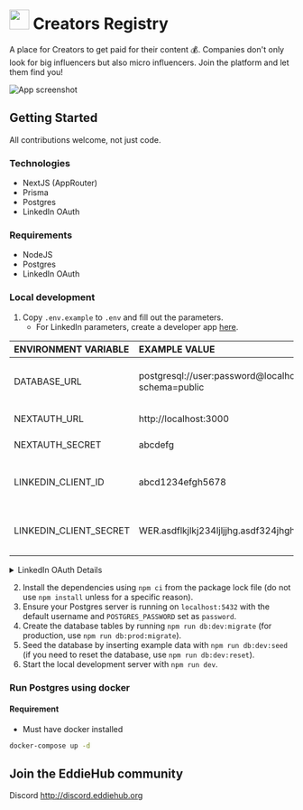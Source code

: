 # <img src="./public/logo.svg" width=35> Creators Registry

A place for Creators to get paid for their content 💰. Companies don't only look for big influencers but also micro influencers. Join the platform and let them find you!

![App screenshot](https://github.com/EddieHubCommunity/CreatorsRegistry/assets/624760/10efe758-a712-43a0-aa61-947ad26361af)

## Getting Started

All contributions welcome, not just code.

### Technologies

- NextJS (AppRouter)
- Prisma
- Postgres
- LinkedIn OAuth

### Requirements

- NodeJS
- Postgres
- LinkedIn OAuth

### Local development

1. Copy `.env.example` to `.env` and fill out the parameters.
   - For LinkedIn parameters, create a developer app [here](https://developer.linkedin.com).

| ENVIRONMENT VARIABLE   | EXAMPLE VALUE                                                          | DESCRIPTION                                 |
| :--------------------- | :--------------------------------------------------------------------- | :------------------------------------------ |
| DATABASE_URL           | postgresql://user:password@localhost:5432/contentcreator?schema=public | Connection url to your Postgres database    |
| NEXTAUTH_URL           | http://localhost:3000                                                  | Url to your app                             |
| NEXTAUTH_SECRET        | abcdefg                                                                | Random string                               |
| LINKEDIN_CLIENT_ID     | abcd1234efgh5678                                                       | This is generated by the LinkedIn OAuth app |
| LINKEDIN_CLIENT_SECRET | WER.asdflkjlkj234ljljjhg.asdf324jhghjg==                               | This is generated by the LinkedIn OAuth app |

<details>
    <summary>LinkedIn OAuth Details</summary>    
    <img alt="LinkedIn OAuth screenshot of settings" src="https://github.com/EddieHubCommunity/CreatorsRegistry/assets/624760/c61a50eb-363e-4dcb-b208-405e256f7238">
</details>

2. Install the dependencies using `npm ci` from the package lock file (do not use `npm install` unless for a specific reason).
3. Ensure your Postgres server is running on `localhost:5432` with the default username and `POSTGRES_PASSWORD` set as `password`.
4. Create the database tables by running `npm run db:dev:migrate` (for production, use `npm run db:prod:migrate`).
5. Seed the database by inserting example data with `npm run db:dev:seed` (if you need to reset the database, use `npm run db:dev:reset`).
6. Start the local development server with `npm run dev`.

### Run Postgres using docker 

#### Requirement 
- Must have docker installed 
```bash
docker-compose up -d
``` 

## Join the EddieHub community

Discord http://discord.eddiehub.org

